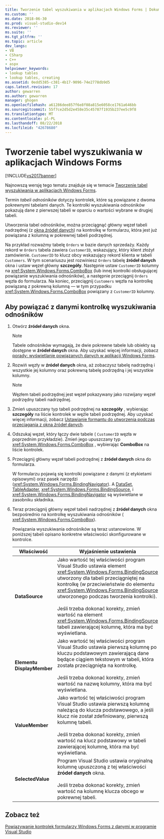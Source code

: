 ```yaml
---
title: Tworzenie tabel wyszukiwania w aplikacjach Windows Forms | Dokumentacja firmy Microsoft
ms.custom: ''
ms.date: 2018-06-30
ms.prod: visual-studio-dev14
ms.reviewer: ''
ms.suite: ''
ms.tgt_pltfrm: ''
ms.topic: article
dev_langs:
- VB
- CSharp
- C++
- aspx
helpviewer_keywords:
- lookup tables
- lookup tables, creating
ms.assetid: 0edd5385-c381-4b17-9096-74e2778db9d5
caps.latest.revision: 17
author: gewarren
ms.author: gewarren
manager: ghogen
ms.openlocfilehash: a61286dee857f6e8f08a815e6058ce1761a646bb
ms.sourcegitcommit: 55f7ce2d5d2e458e35c45787f1935b237ee5c9f8
ms.translationtype: MT
ms.contentlocale: pl-PL
ms.lasthandoff: 08/22/2018
ms.locfileid: "42678680"
---
```

# <a name="create-lookup-tables-in-windows-forms-applications"></a>Tworzenie tabel wyszukiwania w aplikacjach Windows Forms
[!INCLUDE[vs2017banner](../includes/vs2017banner.md)]

Najnowszą wersję tego tematu znajduje się w temacie [Tworzenie tabel wyszukiwania w aplikacjach Windows Forms](https://docs.microsoft.com/visualstudio/data-tools/create-lookup-tables-in-windows-forms-applications).  
  
  
Termin *tabeli odnośników* dotyczy kontrolek, które są powiązane z dwoma pokrewnymi tabelami danych. Te kontrolki wyszukiwania odnośników pokazują dane z pierwszej tabeli w oparciu o wartości wybrane w drugiej tabeli.  
  
 Utworzenia tabel odnośników, można przeciągnąć główny węzeł tabeli nadrzędnej (z [okna źródeł danych](http://msdn.microsoft.com/library/0d20f699-cc95-45b3-8ecb-c7edf1f67992)) na kontrolkę w formularzu, która jest już powiązana z kolumną w pokrewnej tabeli podrzędnej.  
  
 Na przykład rozważmy tabelę `Orders` w bazie danych sprzedaży. Każdy rekord w `Orders` tabela zawiera `CustomerID`, wskazujący, który klient złożył zamówienie. `CustomerID` to klucz obcy wskazujący rekord klienta w tabeli `Customers`. W tym scenariuszu jest rozwiniesz `Orders` tabelę **źródeł danych** okna i ustaw węzeł główny **szczegóły**. Następnie ustaw `CustomerID` kolumny na <xref:System.Windows.Forms.ComboBox> (lub innej kontrolki obsługującej powiązanie wyszukiwania odnośników), a następnie przeciągnij `Orders` węzła do formularza. Na koniec, przeciągnij `Customers` węzła na kontrolkę powiązaną z pokrewną kolumną — w tym przypadku <xref:System.Windows.Forms.ComboBox> powiązany z `CustomerID` kolumny.  
  
## <a name="to-databind-a-lookup-control"></a>Aby powiązać z danymi kontrolkę wyszukiwania odnośników  
  
1.  Otwórz **źródeł danych** okna.  
  
    > [!NOTE]
    >  Tabele odnośników wymagają, że dwie pokrewne tabele lub obiekty są dostępne w **źródeł danych** okna. Aby uzyskać więcej informacji, zobacz [porady: wyświetlanie powiązanych danych w aplikacji Windows Forms](../data-tools/how-to-display-related-data-in-a-windows-forms-application.md).  
  
2.  Rozwiń węzły w **źródeł danych** okna, aż zobaczysz tabelę nadrzędną i wszystkie jej kolumny oraz pokrewną tabelę podrzędną i jej wszystkie kolumny.  
  
    > [!NOTE]
    >  Węzłem tabeli podrzędnej jest węzeł pokazywany jako rozwijany węzeł podrzędny tabeli nadrzędnej.  
  
3.  Zmień upuszczany typ tabeli podrzędnej na **szczegóły** , wybierając **szczegóły** na liście kontrolek w węźle tabeli podrzędnej. Aby uzyskać więcej informacji, zobacz [Ustawianie formantu do utworzenia podczas przeciągania z okna źródeł danych](../data-tools/set-the-control-to-be-created-when-dragging-from-the-data-sources-window.md).  
  
4.  Odszukaj węzeł, który łączy dwie tabele ( `CustomerID` węzła w poprzednim przykładzie). Zmień jego upuszczany typ <xref:System.Windows.Forms.ComboBox> , wybierając **ComboBox** na liście kontrolek.  
  
5.  Przeciągnij główny węzeł tabeli podrzędnej z **źródeł danych** okna do formularza.  
  
     W formularzu pojawią się kontrolki powiązane z danymi (z etykietami opisowymi) oraz pasek narzędzi (<xref:System.Windows.Forms.BindingNavigator>). A [DataSet](../data-tools/dataset-tools-in-visual-studio.md), [TableAdapter](../data-tools/tableadapter-overview.md), <xref:System.Windows.Forms.BindingSource>, i <xref:System.Windows.Forms.BindingNavigator> są wyświetlane w zasobniku składnika.  
  
6.  Teraz przeciągnij główny węzeł tabeli nadrzędnej z **źródeł danych** okna bezpośrednio na kontrolkę wyszukiwania odnośników ( <xref:System.Windows.Forms.ComboBox>).  
  
     Powiązania wyszukiwania odnośników są teraz ustanowione. W poniższej tabeli opisano konkretne właściwości skonfigurowane w kontrolce.  
  
    |Właściwość|Wyjaśnienie ustawienia|  
    |--------------|----------------------------|  
    |**DataSource**|Jako wartość tej właściwości program Visual Studio ustawia element <xref:System.Windows.Forms.BindingSource> utworzony dla tabeli przeciągniętej na kontrolkę (w przeciwieństwie do elementu <xref:System.Windows.Forms.BindingSource> utworzonego podczas tworzenia kontrolki).<br /><br /> Jeśli trzeba dokonać korekty, zmień wartość na element <xref:System.Windows.Forms.BindingSource> tabeli zawierającej kolumnę, która ma być wyświetlana.|  
    |**Elementu DisplayMember**|Jako wartość tej właściwości program Visual Studio ustawia pierwszą kolumnę po kluczu podstawowym zawierającą dane będące ciągiem tekstowym w tabeli, która została przeciągnięta na kontrolkę.<br /><br /> Jeśli trzeba dokonać korekty, zmień wartość na nazwę kolumny, która ma być wyświetlana.|  
    |**ValueMember**|Jako wartość tej właściwości program Visual Studio ustawia pierwszą kolumnę należącą do klucza podstawowego, a jeśli klucz nie został zdefiniowany, pierwszą kolumnę tabeli.<br /><br /> Jeśli trzeba dokonać korekty, zmień wartość na klucz podstawowy w tabeli zawierającej kolumnę, która ma być wyświetlana.|  
    |**SelectedValue**|Program Visual Studio ustawia oryginalną kolumnę upuszczoną z tej właściwości **źródeł danych** okna.<br /><br /> Jeśli trzeba dokonać korekty, zmień wartość na kolumnę klucza obcego w pokrewnej tabeli.|  
  
## <a name="see-also"></a>Zobacz też  
 [Powiązywanie kontrolek formularzy Windows Forms z danymi w programie Visual Studio](../data-tools/bind-windows-forms-controls-to-data-in-visual-studio.md)

